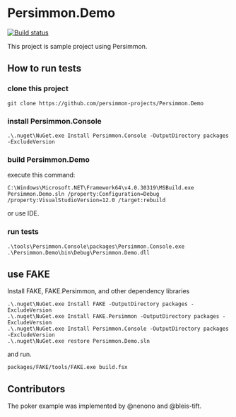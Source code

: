 # Persimmon.Demo

[![Build status](https://ci.appveyor.com/api/projects/status/1xwm1wkdwq65xgwx/branch/master?svg=true)](https://ci.appveyor.com/project/pocketberserker/persimmon-demo/branch/master)

This project is sample project using Persimmon.

## How to run tests

### clone this project

```
git clone https://github.com/persimmon-projects/Persimmon.Demo
```

### install Persimmon.Console

```
.\.nuget\NuGet.exe Install Persimmon.Console -OutputDirectory packages -ExcludeVersion
```

### build Persimmon.Demo

execute this command:

```
C:\Windows\Microsoft.NET\Framework64\v4.0.30319\MSBuild.exe Persimmon.Demo.sln /property:Configuration=Debug /property:VisualStudioVersion=12.0 /target:rebuild
```

or use IDE.

### run tests

```
.\tools\Persimmon.Console\packages\Persimmon.Console.exe .\Persimmon.Demo\bin\Debug\Persimmon.Demo.dll
```

## use FAKE

Install FAKE, FAKE.Persimmon, and other dependency libraries

```
.\.nuget\NuGet.exe Install FAKE -OutputDirectory packages -ExcludeVersion
.\.nuget\NuGet.exe Install FAKE.Persimmon -OutputDirectory packages -ExcludeVersion
.\.nuget\NuGet.exe Install Persimmon.Console -OutputDirectory packages -ExcludeVersion
.\.nuget\NuGet.exe restore Persimmon.Demo.sln
```

and run.

```
packages/FAKE/tools/FAKE.exe build.fsx
```

## Contributors

The poker example was implemented by @nenono and @bleis-tift.
